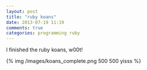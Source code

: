 ```yaml
---
layout: post
title: "ruby koans"
date: 2013-07-19 11:19
comments: true
categories: programming ruby
---
```


I finished the ruby koans, w00t!

{% img /images/koans_complete.png 500 500 yisss %}
